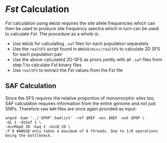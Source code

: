 # *Fst* Calculation
*Fst* calculation using `ANGSD` requires the site allele frequencies which can then be used to produce site frequency spectra which in turn can be used to calculate *Fst*.
The procedure as a whole is:
* Use `ANGSD` for calculating `.saf` files for each population separately
* Use the `realSFS` script found in `ANGSD/misc/realSFS` to calculate 2D SFS for each population pair
* Use the above calculated 2D-SFS as priors jointly with all `.saf` files from step 1 to calculate *Fst* binary files
* Use `realSFS` to extract the *Fst* values from the *Fst* file

## SAF Calculation
Since the SFS requires the relative proportion of monomorphic sites too, SAF calculation requires information from the entire genome and not just SNPs.
Therefore raw `BAM` files are once again provided as input:
```
angsd -bam '../'$POP'.bamlist' -ref $REF -anc $REF -out $POP \
-GL 1 -doSaf 1 \
-minMapQ 20 -baq 2 -minQ 20 \
-P 8 #ANGSD only takes a maximum of 8 threads. Due to I/O operations being the bottleneck.
```
